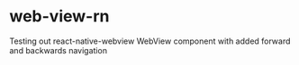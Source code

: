 # web-view-rn
Testing out react-native-webview WebView component with added forward and backwards navigation
